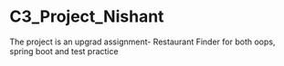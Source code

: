 # C3_Project_Nishant
The project is an upgrad assignment- Restaurant Finder for both oops, spring boot and test practice
